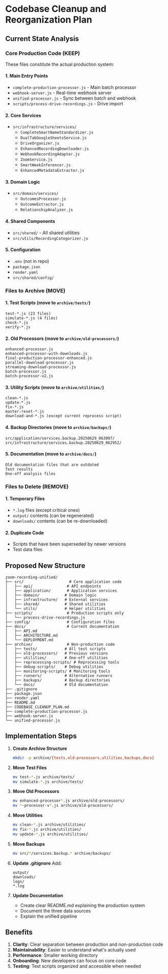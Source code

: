 # Codebase Cleanup and Reorganization Plan

## Current State Analysis

### Core Production Code (KEEP)
These files constitute the actual production system:

#### 1. Main Entry Points
- `complete-production-processor.js` - Main batch processor
- `webhook-server.js` - Real-time webhook server
- `unified-processor.js` - Sync between batch and webhook
- `scripts/process-drive-recordings.js` - Drive import

#### 2. Core Services
- `src/infrastructure/services/`
  - `CompleteSmartNameStandardizer.js`
  - `DualTabGoogleSheetsService.js`
  - `DriveOrganizer.js`
  - `EnhancedRecordingDownloader.js`
  - `WebhookRecordingAdapter.js`
  - `ZoomService.js`
  - `SmartWeekInferencer.js`
  - `EnhancedMetadataExtractor.js`

#### 3. Domain Logic
- `src/domain/services/`
  - `OutcomesProcessor.js`
  - `OutcomeExtractor.js`
  - `RelationshipAnalyzer.js`

#### 4. Shared Components
- `src/shared/` - All shared utilities
- `src/utils/RecordingCategorizer.js`

#### 5. Configuration
- `.env` (not in repo)
- `package.json`
- `render.yaml`
- `src/shared/config/`

### Files to Archive (MOVE)

#### 1. Test Scripts (move to `archive/tests/`)
```
test-*.js (23 files)
simulate-*.js (4 files)
check-*.js
verify-*.js
```

#### 2. Old Processors (move to `archive/old-processors/`)
```
enhanced-processor.js
enhanced-processor-with-downloads.js
final-production-processor-enhanced.js
parallel-download-processor.js
streaming-download-processor.js
batch-processor.js
batch-processor-v2.js
```

#### 3. Utility Scripts (move to `archive/utilities/`)
```
clean-*.js
update-*.js
fix-*.js
master-reset-*.js
download-and-*.js (except current reprocess script)
```

#### 4. Backup Directories (move to `archive/backups/`)
```
src/application/services.backup.20250629_063007/
src/infrastructure/services.backup.20250629_062952/
```

#### 5. Documentation (move to `archive/docs/`)
```
Old documentation files that are outdated
Test results
One-off analysis files
```

### Files to Delete (REMOVE)

#### 1. Temporary Files
- `*.log` files (except critical ones)
- `output/` contents (can be regenerated)
- `downloads/` contents (can be re-downloaded)

#### 2. Duplicate Code
- Scripts that have been superseded by newer versions
- Test data files

## Proposed New Structure

```
zoom-recording-unified/
├── src/                    # Core application code
│   ├── api/               # API endpoints
│   ├── application/       # Application services
│   ├── domain/           # Domain logic
│   ├── infrastructure/   # External services
│   ├── shared/           # Shared utilities
│   └── utils/            # Helper utilities
├── scripts/               # Production scripts only
│   └── process-drive-recordings.js
├── config/                # Configuration files
├── docs/                  # Current documentation
│   ├── API.md
│   ├── ARCHITECTURE.md
│   └── DEPLOYMENT.md
├── archive/               # Non-production code
│   ├── tests/            # All test scripts
│   ├── old-processors/   # Previous versions
│   ├── utilities/        # One-off utilities
│   ├── reprocessing-scripts/ # Reprocessing tools
│   ├── debug-scripts/    # Debug utilities
│   ├── monitoring-scripts/ # Monitoring tools
│   ├── runners/          # Alternative runners
│   ├── backups/          # Backup directories
│   └── docs/             # Old documentation
├── .gitignore
├── package.json
├── render.yaml
├── README.md
├── CODEBASE_CLEANUP_PLAN.md
├── complete-production-processor.js
├── webhook-server.js
└── unified-processor.js
```

## Implementation Steps

1. **Create Archive Structure**
   ```bash
   mkdir -p archive/{tests,old-processors,utilities,backups,docs}
   ```

2. **Move Test Files**
   ```bash
   mv test-*.js archive/tests/
   mv simulate-*.js archive/tests/
   ```

3. **Move Old Processors**
   ```bash
   mv enhanced-processor*.js archive/old-processors/
   mv *-processor-v*.js archive/old-processors/
   ```

4. **Move Utilities**
   ```bash
   mv clean-*.js archive/utilities/
   mv fix-*.js archive/utilities/
   mv update-*.js archive/utilities/
   ```

5. **Move Backups**
   ```bash
   mv src/*/services.backup.* archive/backups/
   ```

6. **Update .gitignore**
   Add:
   ```
   output/
   downloads/
   logs/
   *.log
   ```

7. **Update Documentation**
   - Create clear README.md explaining the production system
   - Document the three data sources
   - Explain the unified pipeline

## Benefits

1. **Clarity**: Clear separation between production and non-production code
2. **Maintainability**: Easier to understand what's actually used
3. **Performance**: Smaller working directory
4. **Onboarding**: New developers can focus on core code
5. **Testing**: Test scripts organized and accessible when needed
